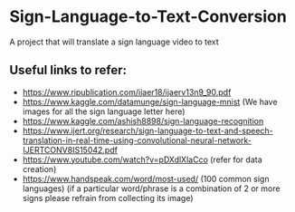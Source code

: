 # Sign-Language-to-Text-Conversion
A project that will translate a sign language video to text 

## Useful links to refer:
- https://www.ripublication.com/ijaer18/ijaerv13n9_90.pdf
- https://www.kaggle.com/datamunge/sign-language-mnist (We have images for all the sign language letter here)
- https://www.kaggle.com/ashish8898/sign-language-recognition
- https://www.ijert.org/research/sign-language-to-text-and-speech-translation-in-real-time-using-convolutional-neural-network-IJERTCONV8IS15042.pdf
- https://www.youtube.com/watch?v=pDXdlXlaCco (refer for data creation)
- https://www.handspeak.com/word/most-used/ (100 common sign languages) (if a particular word/phrase is a combination of 2 or more signs please refrain from collecting its image)
